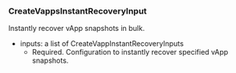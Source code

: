 ### CreateVappsInstantRecoveryInput
Instantly recover vApp snapshots in bulk.

- inputs: a list of CreateVappInstantRecoveryInputs
  - Required. Configuration to instantly recover specified vApp snapshots.
